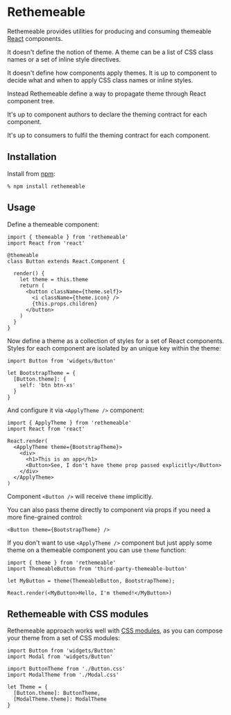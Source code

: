 Rethemeable
===========

Rethemeable provides utilities for producing and consuming themeable [React][]
components.

It doesn't define the notion of theme. A theme can be a list of CSS class names
or a set of inline style directives.

It doesn't define how components apply themes. It is up to component to decide
what and when to apply CSS class names or inline styles.

Instead Rethemeable define a way to propagate theme through React component
tree.

It's up to component authors to declare the theming contract for each component.

It's up to consumers to fulfil the theming contract for each component.

Installation
------------

Install from [npm][]:

    % npm install rethemeable

Usage
-----

Define a themeable component:

    import { themeable } from 'rethemeable'
    import React from 'react'

    @themeable
    class Button extends React.Component {

      render() {
        let theme = this.theme
        return (
          <button className={theme.self}>
            <i className={theme.icon} />
            {this.props.children}
          </button>
        )
      }
    }

Now define a theme as a collection of styles for a set of React components.
Styles for each component are isolated by an unique key within the theme:

    import Button from 'widgets/Button'

    let BootstrapTheme = {
      [Button.theme]: {
        self: 'btn btn-xs'
      }
    }

And configure it via `<ApplyTheme />` component:

    import { ApplyTheme } from 'rethemeable'
    import React from 'react'

    React.render(
      <ApplyTheme theme={BootstrapTheme}>
        <div>
          <h1>This is an app</h1>
          <Button>See, I don't have theme prop passed explicitly</Button>
        </div>
      </ApplyTheme>
    )

Component `<Button />` will receive `theme` implicitly.

You can also pass theme directly to component via props if you need a more
fine-grained control:

    <Button theme={BootstrapTheme} />

If you don't want to use `<ApplyTheme />` component but just apply some theme on a
themeable component you can use `theme` function:

    import { theme } from 'rethemeable'
    import ThemeableButton from 'third-party-themeable-button'

    let MyButton = theme(ThemeableButton, BootstrapTheme);

    React.render(<MyButton>Hello, I'm themed!</MyButton>)

Rethemeable with CSS modules
----------------------------

Rethemeable approach works well with [CSS modules][], as you can compose your
theme from a set of CSS modules:

    import Button from 'widgets/Button'
    import Modal from 'widgets/Button'

    import ButtonTheme from './Button.css'
    import ModalTheme from './Modal.css'

    let Theme = {
      [Button.theme]: ButtonTheme,
      [ModalTheme.theme]: ModalTheme
    }

[React]: http://reactjs.org
[npm]: http://npmjs.org
[CSS modules]: https://github.com/css-modules/css-modules
